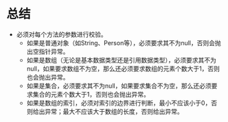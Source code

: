 # 总结

- 必须对每个方法的参数进行校验。
  - 如果是普通对象（如String、Person等），必须要求其不为null，否则会抛出空指针异常。
  - 如果是数组（无论是基本数据类型还是引用数据类型），必须要求其不为null，如果要求数组不为空，那么还必须要求数组的元素个数大于1，否则也会抛出异常。
  - 如果是集合，必须要求其不为null，如果要求集合不为空，那么还必须要求集合的元素个数大于1，否则也会抛出异常。
  - 如果是数组的索引，必须对索引的边界进行判断，最小不应该小于0，否则给出异常；最大不应该大于数组的长度，否则给出异常。